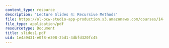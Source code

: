 ```yaml
---
content_type: resource
description: 'Lecture Slides 4: Recursive Methods'
file: https://ol-ocw-studio-app-production.s3.amazonaws.com/courses/14-128-dynamic-optimization-economic-applications-recursive-methods-spring-2003/1e4a9431e0f8e3082bd14dbfd320fc45_slides1.pdf
file_type: application/pdf
resourcetype: Document
title: slides1.pdf
uid: 1e4a9431-e0f8-e308-2bd1-4dbfd320fc45
---
```

